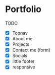 # Portfolio


TODO

- [x] Topnav
- [x] About me 
- [x] Projects 
- [x] Contact me (form)
- [x] Socials
- [x] little footer 
- [x] responsive